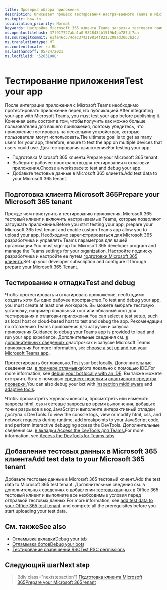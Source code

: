 ```yaml
---
title: Проверка обзора приложения
description: Описывает процесс тестирования настраиваемого Teams в Microsoft 365
ms.topic: how-to
localization_priority: Normal
keywords: Настройка Microsoft 365 клиента Teams загрузки тестового приложения
ms.openlocfilehash: 37f917727aba1a0f9828434b1519b4bb787df7aa
ms.sourcegitcommit: e1fe46c574cec378319814f8213209ad3063b2c3
ms.translationtype: MT
ms.contentlocale: ru-RU
ms.lasthandoff: 05/24/2021
ms.locfileid: "52631008"
---
```

# <a name="test-your-app"></a><span data-ttu-id="ee3ff-104">Тестирование приложения</span><span class="sxs-lookup"><span data-stu-id="ee3ff-104">Test your app</span></span>

<span data-ttu-id="ee3ff-105">После интеграции приложения с Microsoft Teams необходимо протестировать приложение перед его публикацией.</span><span class="sxs-lookup"><span data-stu-id="ee3ff-105">After integrating your app with Microsoft Teams, you must test your app before publishing it.</span></span> <span data-ttu-id="ee3ff-106">Конечная цель состоит в том, чтобы получить как можно больше пользователей для вашего приложения, поэтому убедитесь, что приложение тестировать на нескольких устройствах, которые пользователи могут использовать.</span><span class="sxs-lookup"><span data-stu-id="ee3ff-106">The ultimate goal is to get as many users for your app, therefore, ensure to test the app on multiple devices that users could use.</span></span> <span data-ttu-id="ee3ff-107">Для тестирования приложения:</span><span class="sxs-lookup"><span data-stu-id="ee3ff-107">For testing your app:</span></span>

* <span data-ttu-id="ee3ff-108">Подготовка Microsoft 365 клиента.</span><span class="sxs-lookup"><span data-stu-id="ee3ff-108">Prepare your Microsoft 365 tenant.</span></span>
* <span data-ttu-id="ee3ff-109">Выберите рабочее пространство для тестирования и отлаговки приложения.</span><span class="sxs-lookup"><span data-stu-id="ee3ff-109">Choose a workspace to test and debug your app.</span></span>
* <span data-ttu-id="ee3ff-110">Добавьте тестовые данные в Microsoft 365 клиента.</span><span class="sxs-lookup"><span data-stu-id="ee3ff-110">Add test data to your Microsoft 365 tenant.</span></span>

## <a name="prepare-your-microsoft-365-tenant"></a><span data-ttu-id="ee3ff-111">Подготовка клиента Microsoft 365</span><span class="sxs-lookup"><span data-stu-id="ee3ff-111">Prepare your Microsoft 365 tenant</span></span>

<span data-ttu-id="ee3ff-112">Прежде чем приступить к тестированию приложения, Microsoft 365 тестовый клиент и включить настраиваемые Teams, которые позволяют загружать приложение.</span><span class="sxs-lookup"><span data-stu-id="ee3ff-112">Before you start testing your app, prepare your Microsoft 365 test tenant and enable custom Teams app allow you to upload your app.</span></span> <span data-ttu-id="ee3ff-113">Необходимо зарегистрироваться для Microsoft 365 разработчика и управлять Teams параметров для вашей организации.</span><span class="sxs-lookup"><span data-stu-id="ee3ff-113">You must sign-up for Microsoft 365 developer program and manage the Teams settings for your organization.</span></span> <span data-ttu-id="ee3ff-114">Настройте подписку разработчика и настройте ее путем [подготовки Microsoft 365 клиента.](~/concepts/build-and-test/prepare-your-o365-tenant.md)</span><span class="sxs-lookup"><span data-stu-id="ee3ff-114">Set up your developer subscription and configure it through [prepare your Microsoft 365 Tenant](~/concepts/build-and-test/prepare-your-o365-tenant.md).</span></span>

## <a name="test-and-debug"></a><span data-ttu-id="ee3ff-115">Тестирование и отладка</span><span class="sxs-lookup"><span data-stu-id="ee3ff-115">Test and debug</span></span>

<span data-ttu-id="ee3ff-116">Чтобы протестировать и отлагировать приложение, необходимо создать хотя бы одно рабочее пространство.</span><span class="sxs-lookup"><span data-stu-id="ee3ff-116">To test and debug your app, you must create at least one workspace.</span></span> <span data-ttu-id="ee3ff-117">Вы можете выбрать тестовую установку, например локальный хост или облачный хост для тестирования и отлаговки приложения.</span><span class="sxs-lookup"><span data-stu-id="ee3ff-117">You can select a test setup, such as local host or cloud-based host to test and debug the app.</span></span> <span data-ttu-id="ee3ff-118">Рекомендации по отлажению Teams приложения для загрузки и запуска приложения.</span><span class="sxs-lookup"><span data-stu-id="ee3ff-118">Guidance to debug your Teams app is provided to load and run your app experience.</span></span> <span data-ttu-id="ee3ff-119">Дополнительные сведения см. [в дополнительных сведениях о](~/concepts/build-and-test/debug.md)настройках и запуске Microsoft Teams приложения.</span><span class="sxs-lookup"><span data-stu-id="ee3ff-119">For more information, see [choose a set up and run your Microsoft Teams app](~/concepts/build-and-test/debug.md).</span></span>

<span data-ttu-id="ee3ff-120">Протестировать бот локально.</span><span class="sxs-lookup"><span data-stu-id="ee3ff-120">Test your bot locally.</span></span> <span data-ttu-id="ee3ff-121">Дополнительные сведения см. [в примере отламывка](~/bots/how-to/debug/locally-with-an-ide.md)бота локально с помощью IDE.</span><span class="sxs-lookup"><span data-stu-id="ee3ff-121">For more information, see [debug your bot locally with an IDE](~/bots/how-to/debug/locally-with-an-ide.md).</span></span> <span data-ttu-id="ee3ff-122">Вы также можете отстраить бота с помощью [среднего поверки и](/azure/bot-service/bot-service-debug-inspection-middleware?view=azure-bot-service-4.0&tabs=csharp&preserve-view=true) [адаптивного средства проверки.](/azure/bot-service/bot-service-debug-adaptive-tools?view=azure-bot-service-4.0&preserve-view=true)</span><span class="sxs-lookup"><span data-stu-id="ee3ff-122">You can also debug your bot with [inspection middleware](/azure/bot-service/bot-service-debug-inspection-middleware?view=azure-bot-service-4.0&tabs=csharp&preserve-view=true) and [adaptive tools](/azure/bot-service/bot-service-debug-adaptive-tools?view=azure-bot-service-4.0&preserve-view=true).</span></span> 

<span data-ttu-id="ee3ff-123">Чтобы просмотреть журналы консоли, просмотреть или изменить запросы html, css и сетевые запросы во время выполнения, добавьте точки разрывов в код JavaScript и выполните интерактивный отладки доступа к DevTools.</span><span class="sxs-lookup"><span data-stu-id="ee3ff-123">To view the console logs, view or modify html, css, and network requests during runtime, add breakpoints to your JavaScript code, and perform interactive debugging access the DevTools.</span></span> <span data-ttu-id="ee3ff-124">Дополнительные сведения см. [в вкладки Access the DevTools для Teams.](~/tabs/how-to/developer-tools.md)</span><span class="sxs-lookup"><span data-stu-id="ee3ff-124">For more information, see [Access the DevTools for Teams tabs](~/tabs/how-to/developer-tools.md).</span></span> 

## <a name="add-test-data-to-your-microsoft-365-tenant"></a><span data-ttu-id="ee3ff-125">Добавление тестовых данных в Microsoft 365 клиента</span><span class="sxs-lookup"><span data-stu-id="ee3ff-125">Add test data to your Microsoft 365 tenant</span></span>

<span data-ttu-id="ee3ff-126">Добавьте тестовые данные в Microsoft 365 тестовый клиент.</span><span class="sxs-lookup"><span data-stu-id="ee3ff-126">Add the test data to Microsoft 365 test tenant.</span></span> <span data-ttu-id="ee3ff-127">Дополнительные сведения см. в дополнительных сведениях о добавлении [тестовых](~/concepts/build-and-test/test-data.md)данных в Office 365 тестовый клиент и выполните все необходимые условия перед отправкой тестовых данных.</span><span class="sxs-lookup"><span data-stu-id="ee3ff-127">For more information, see [add test data to your Office 365 test tenant](~/concepts/build-and-test/test-data.md), and complete all the prerequisites before you start uploading your test data.</span></span>

## <a name="see-also"></a><span data-ttu-id="ee3ff-128">См. также</span><span class="sxs-lookup"><span data-stu-id="ee3ff-128">See also</span></span>

* [<span data-ttu-id="ee3ff-129">Отламывка вкладки</span><span class="sxs-lookup"><span data-stu-id="ee3ff-129">Debug your tab</span></span>](~/tabs/how-to/developer-tools.md)
* [<span data-ttu-id="ee3ff-130">Отламывка ботов</span><span class="sxs-lookup"><span data-stu-id="ee3ff-130">Debug your bots</span></span>](~/bots/how-to/debug/locally-with-an-ide.md)
* [<span data-ttu-id="ee3ff-131">Тестирование разрешений RSC</span><span class="sxs-lookup"><span data-stu-id="ee3ff-131">Test RSC permissions</span></span>](~/graph-api/rsc/test-resource-specific-consent.md)

## <a name="next-step"></a><span data-ttu-id="ee3ff-132">Следующий шаг</span><span class="sxs-lookup"><span data-stu-id="ee3ff-132">Next step</span></span>

> [!div class="nextstepaction"]
> [<span data-ttu-id="ee3ff-133">Подготовка клиента Microsoft 365</span><span class="sxs-lookup"><span data-stu-id="ee3ff-133">Prepare your Microsoft 365 tenant</span></span>](~/concepts/build-and-test/prepare-your-o365-tenant.md)
